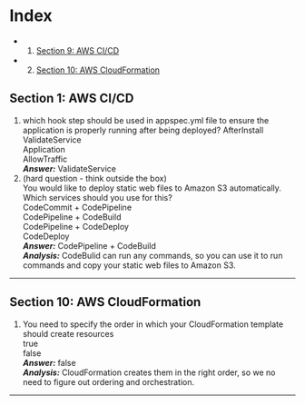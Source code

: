 # Index #
* 1. [Section 9: AWS CI/CD](#l9)
* 2. [Section 10: AWS CloudFormation](#l10)

## Section 1:<a name='l9'/> AWS CI/CD ##
1. which hook step should be used in appspec.yml file to ensure the application is properly running after being deployed?
  AfterInstall   
  ValidateService   
  Application   
  AllowTraffic      
  ***Answer:*** ValidateService
2. (hard question - think outside the box)   
    You would like to deploy static web files to Amazon S3 automatically. Which services should you use for this?   
    CodeCommit + CodePipeline   
    CodePipeline + CodeBuild   
    CodePipeline + CodeDeploy   
    CodeDeploy   
  ***Answer:*** CodePipeline + CodeBuild   
  ***Analysis:*** CodeBulid can run any commands, so you can use it to run commands and copy your static web files to Amazon S3.   
---
  ## Section 10:<a name='l10'/> AWS CloudFormation ##
  1. You need to specify the order in which your CloudFormation template should create resources   
    true   
    false   
    ***Answer:*** false   
    ***Analysis:*** CloudFormation creates them in the right order, so we no need to figure out ordering and orchestration.
---
  
